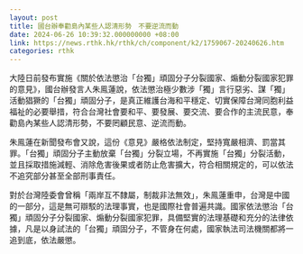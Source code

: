 ```yaml
---
layout: post
title: 國台辦奉勸島內某些人認清形勢　不要逆流而動
date: 2024-06-26 10:39:32.000000000 +08:00
link: https://news.rthk.hk/rthk/ch/component/k2/1759067-20240626.htm
categories: rthk
---
```


大陸日前發布實施《關於依法懲治「台獨」頑固分子分裂國家、煽動分裂國家犯罪的意見》，國台辦發言人朱鳯蓮說，依法懲治極少數涉「獨」言行惡劣、謀「獨」活動猖獗的「台獨」頑固分子，是真正維護台海和平穩定、切實保障台灣同胞利益福祉的必要舉措，符合台灣社會要和平、要發展、要交流、要合作的主流民意，奉勸島內某些人認清形勢，不要罔顧民意、逆流而動。

朱鳯蓮在新聞發布會又說，這份《意見》嚴格依法制定，堅持寬嚴相濟、罰當其罪。「台獨」頑固分子主動放棄「台獨」分裂立場，不再實施「台獨」分裂活動，並且採取措施減輕、消除危害後果或者防止危害擴大，符合相關規定的，可以依法不追究部分甚至全部刑事責任。

對於台灣陸委會曾稱「兩岸互不隸屬，制裁非法無效」，朱鳯蓮重申，台灣是中國的一部分，這是無可辯駁的法理事實，也是國際社會普遍共識。國家依法懲治「台獨」頑固分子分裂國家、煽動分裂國家犯罪，具備堅實的法理基礎和充分的法律依據，凡是以身試法的「台獨」頑固分子，不管身在何處，國家執法司法機關都將一追到底，依法嚴懲。
